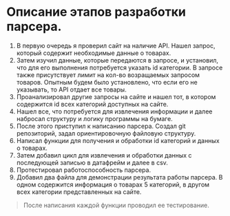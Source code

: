 # Описание этапов разработки парсера.

1. В первую очередь я проверил сайт на наличие API. Нашел запрос, который содержит необходимые данные о товарах.
2. Затем изучил данные, которые передаются в запросе, и установил, что для его выполнения потребуется указать id категории. В запросе также присутствует лимит на кол-во возращаемых запросом товаров. Опытным будем было установлено, что если его не указывать, то API отдает все товары.
3. Проанализировал другие запросы на сайте и нашел тот, в котором содержится id всех категорий доступных на сайте.
4. Нашел все, что потребуется для извлечения информации и далее набросал структуру и логику программы на бумаге.
5. После этого приступил к написанию парсера. Создал git репозиторий, задал ориентировочную файловую структуру.
6. Написал функции для получения и обработки id категорий и данных о товарах.
7. Затем добавил цикл для извлечения и обработки данных с последующей записью в датафрейм и далее в csv.
8. Протестировал работоспособность парсера.
9. Добавил два файла для демонстрации результата работы парсера. В одном содержится информация о товарах 5 категорий, в другом всех категории представленных на сайте.

> После написания каждой функции проводил ее тестирование.
